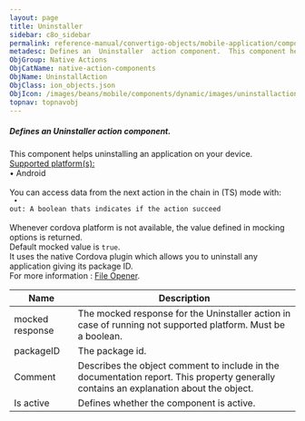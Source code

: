 ```yaml
---
layout: page
title: Uninstaller
sidebar: c8o_sidebar
permalink: reference-manual/convertigo-objects/mobile-application/components/native-action-components/uninstaller/
metadesc: Defines an  Uninstaller  action component.  This component helps uninstalling an application on your device.  Supported platform(s)    • Android  You 
ObjGroup: Native Actions
ObjCatName: native-action-components
ObjName: UninstallAction
ObjClass: ion_objects.json
ObjIcon: /images/beans/mobile/components/dynamic/images/uninstallaction_color_32x32.png
topnav: topnavobj
---
```

##### Defines an <i>Uninstaller</i> action component. <br/>

This component helps uninstalling an application on your device.<br/>
<u>Supported platform(s):</u><br/>
 • Android<br/>
<br/>
You can access data from the next action in the chain in (TS) mode with: <code><br/>
 • out: A boolean thats indicates if the action succeed</code><br/>
<br/>
Whenever cordova platform is not available, the value defined in mocking options is returned.<br/>
 Default mocked value is <code>true</code>.<br/>
 It uses the native Cordova plugin which allows you to uninstall any application giving its package ID.<br/>
 For more information : <a target='_blank' href='https://ionicframework.com/docs/v3/native/file-opener/#uninstall'>File Opener</a>.

Name | Description 
--- | ---
mocked response | The mocked response for the Uninstaller action in case of running not supported platform. Must be a boolean.
packageID | The package id.
Comment | Describes the object comment to include in the documentation report.  This property generally contains an explanation about the object. 
Is active | Defines whether the component is active. 

